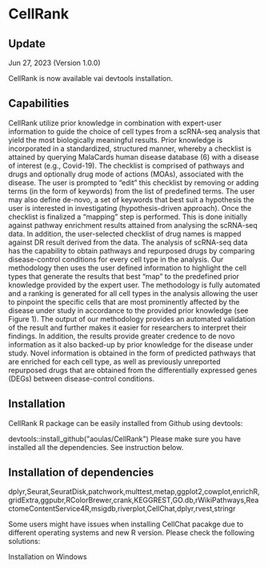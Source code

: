 # CellRank
## Update
Jun 27, 2023 (Version 1.0.0)

CellRank is now available vai devtools installation. 

## Capabilities
CellRank utilize prior knowledge in combination with expert-user information to guide the choice of cell types from a scRNA-seq analysis that yield the most biologically meaningful results. Prior knowledge is incorporated in a standardized, structured manner, whereby a checklist is attained by querying MalaCards human disease database (6) with a disease of interest (e.g., Covid-19). The checklist is comprised of pathways and drugs and optionally drug mode of actions (MOAs), associated with the disease. The user is prompted to “edit” this checklist by removing or adding terms (in   the form of keywords) from the list of predefined terms. The user may also define de-novo, a set of keywords that best suit a hypothesis the user is interested in investigating (hypothesis-driven approach). Once the checklist is finalized a “mapping” step is performed. This is done initially against pathway enrichment results attained from analysing the scRNA-seq data. In addition, the user-selected checklist of drug names is mapped against DR result derived from the data. The analysis of scRNA-seq data has the capability to obtain pathways and repurposed drugs by comparing disease-control conditions for every cell type in the analysis. Our methodology then uses the user defined information to highlight the cell types that generate the results that best “map” to the predefined prior knowledge provided by the expert user. The methodology is fully automated and a ranking is generated for all cell types in the analysis allowing the user to pinpoint the specific cells that are most prominently affected by the disease under study in accordance to the provided prior knowledge (see Figure 1).  The output of our methodology provides an automated validation of the result and further makes it easier for researchers to interpret their findings. In addition, the results provide greater credence to de novo information as it also backed-up by prior knowledge for the disease under study. Novel information is obtained in the form of predicted pathways that are enriched for each cell type, as well as previously unreported repurposed drugs that are obtained from the differentially expressed genes (DEGs) between disease-control conditions.   

## Installation
CellRank R package can be easily installed from Github using devtools:

devtools::install_github("aoulas/CellRank")
Please make sure you have installed all the dependencies. See instruction below.

## Installation of  dependencies
dplyr,Seurat,SeuratDisk,patchwork,multtest,metap,ggplot2,cowplot,enrichR,gridExtra,ggpubr,RColorBrewer,crank,KEGGREST,GO.db,rWikiPathways,ReactomeContentService4R,msigdb,riverplot,CellChat,dplyr,rvest,stringr

Some users might have issues when installing CellChat pacakge due to different operating systems and new R version. Please check the following solutions:

Installation on Windows
